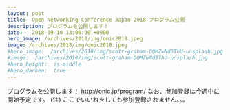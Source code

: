 ```yaml
---
layout: post
title:  Open NetworkIng Conference Japan 2018 プログラム公開
description: プログラムを公開します！
date:   2018-09-10 13:00:00 +0900
hero_image: /archives/2018/img/onic2018.jpeg
image: /archives/2018/img/onic2018.jpeg
#hero_image:  /archives/2018/img/scott-graham-OQMZwNd3ThU-unsplash.jpg
#image:  /archives/2018/img/scott-graham-OQMZwNd3ThU-unsplash.jpg
#hero_height:  is-middle
#hero_darken:  true
---
```


プログラムを公開します！
http://onic.jp/program/
なお、参加登録は今週中に開始予定です。
(注) ここでいいねをしても参加登録されません。。。